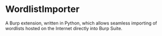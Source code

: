 # WordlistImporter
A Burp extension, written in Python, which allows seamless importing of wordlists hosted on the Internet directly into Burp Suite.
